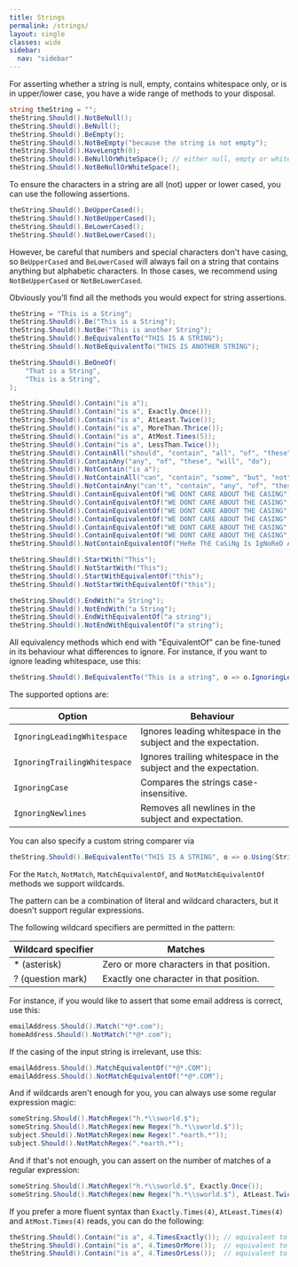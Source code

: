 ```yaml
---
title: Strings
permalink: /strings/
layout: single
classes: wide
sidebar:
  nav: "sidebar"
---
```


For asserting whether a string is null, empty, contains whitespace only, or is in upper/lower case, you have a wide range of methods to your disposal.

```csharp
string theString = "";
theString.Should().NotBeNull();
theString.Should().BeNull();
theString.Should().BeEmpty();
theString.Should().NotBeEmpty("because the string is not empty");
theString.Should().HaveLength(0);
theString.Should().BeNullOrWhiteSpace(); // either null, empty or whitespace only
theString.Should().NotBeNullOrWhiteSpace();
```

To ensure the characters in a string are all (not) upper or lower cased, you can use the following assertions.

```csharp
theString.Should().BeUpperCased();
theString.Should().NotBeUpperCased();
theString.Should().BeLowerCased();
theString.Should().NotBeLowerCased();
```

However, be careful that numbers and special characters don't have casing, so `BeUpperCased` and `BeLowerCased` will always fail on a string that contains anything but alphabetic characters. In those cases, we recommend using `NotBeUpperCased` or `NotBeLowerCased`.

Obviously you’ll find all the methods you would expect for string assertions.

```csharp
theString = "This is a String";
theString.Should().Be("This is a String");
theString.Should().NotBe("This is another String");
theString.Should().BeEquivalentTo("THIS IS A STRING");
theString.Should().NotBeEquivalentTo("THIS IS ANOTHER STRING");

theString.Should().BeOneOf(
    "That is a String",
    "This is a String",
);

theString.Should().Contain("is a");
theString.Should().Contain("is a", Exactly.Once());
theString.Should().Contain("is a", AtLeast.Twice());
theString.Should().Contain("is a", MoreThan.Thrice());
theString.Should().Contain("is a", AtMost.Times(5));
theString.Should().Contain("is a", LessThan.Twice());
theString.Should().ContainAll("should", "contain", "all", "of", "these");
theString.Should().ContainAny("any", "of", "these", "will", "do");
theString.Should().NotContain("is a");
theString.Should().NotContainAll("can", "contain", "some", "but", "not", "all");
theString.Should().NotContainAny("can't", "contain", "any", "of", "these");
theString.Should().ContainEquivalentOf("WE DONT CARE ABOUT THE CASING");
theString.Should().ContainEquivalentOf("WE DONT CARE ABOUT THE CASING", Exactly.Once());
theString.Should().ContainEquivalentOf("WE DONT CARE ABOUT THE CASING", AtLeast.Twice());
theString.Should().ContainEquivalentOf("WE DONT CARE ABOUT THE CASING", MoreThan.Thrice());
theString.Should().ContainEquivalentOf("WE DONT CARE ABOUT THE CASING", AtMost.Times(5));
theString.Should().ContainEquivalentOf("WE DONT CARE ABOUT THE CASING", LessThan.Twice());
theString.Should().NotContainEquivalentOf("HeRe ThE CaSiNg Is IgNoReD As WeLl");

theString.Should().StartWith("This");
theString.Should().NotStartWith("This");
theString.Should().StartWithEquivalentOf("this");
theString.Should().NotStartWithEquivalentOf("this");

theString.Should().EndWith("a String");
theString.Should().NotEndWith("a String");
theString.Should().EndWithEquivalentOf("a string");
theString.Should().NotEndWithEquivalentOf("a string");
```

All equivalency methods which end with "EquivalentOf" can be fine-tuned in its behaviour what differences to ignore.
For instance, if you want to ignore leading whitespace, use this:

```csharp
theString.Should().BeEquivalentTo("This is a string", o => o.IgnoringLeadingWhitespace());
```

The supported options are:

| Option                       | Behaviour                                                       |
| ---------------------------- | --------------------------------------------------------------- |
| `IgnoringLeadingWhitespace`  | Ignores leading whitespace in the subject and the expectation.  |
| `IgnoringTrailingWhitespace` | Ignores trailing whitespace in the subject and the expectation. |
| `IgnoringCase`               | Compares the strings case-insensitive.                          |
| `IgnoringNewlines`           | Removes all newlines in the subject and expectation.            |

You can also specify a custom string comparer via
```csharp
theString.Should().BeEquivalentTo("THIS IS A STRING", o => o.Using(StringComparer.OrdinalIgnoreCase));
```

For the `Match`, `NotMatch`, `MatchEquivalentOf`, and `NotMatchEquivalentOf` methods we support wildcards.

The pattern can be a combination of literal and wildcard characters, but it doesn't support regular expressions.

The following wildcard specifiers are permitted in the pattern:

| Wildcard specifier | Matches                                   |
| ----------------- | ----------------------------------------- |
| * (asterisk)      | Zero or more characters in that position. |
| ? (question mark) | Exactly one character in that position.   |

For instance, if you would like to assert that some email address is correct, use this:

```csharp
emailAddress.Should().Match("*@*.com");
homeAddress.Should().NotMatch("*@*.com");
```

If the casing of the input string is irrelevant, use this:

```csharp
emailAddress.Should().MatchEquivalentOf("*@*.COM");
emailAddress.Should().NotMatchEquivalentOf("*@*.COM");
```

And if wildcards aren't enough for you, you can always use some regular expression magic:

```csharp
someString.Should().MatchRegex("h.*\\sworld.$");
someString.Should().MatchRegex(new Regex("h.*\\sworld.$"));
subject.Should().NotMatchRegex(new Regex(".*earth.*"));
subject.Should().NotMatchRegex(".*earth.*");
```

And if that's not enough, you can assert on the number of matches of a regular expression:

```csharp
someString.Should().MatchRegex("h.*\\sworld.$", Exactly.Once());
someString.Should().MatchRegex(new Regex("h.*\\sworld.$"), AtLeast.Twice());
```

If you prefer a more fluent syntax than `Exactly.Times(4)`, `AtLeast.Times(4)` and `AtMost.Times(4)` reads, you can do the following:

```csharp
theString.Should().Contain("is a", 4.TimesExactly()); // equivalent to Exactly.Times(4)
theString.Should().Contain("is a", 4.TimesOrMore());  // equivalent to AtLeast.Times(4)
theString.Should().Contain("is a", 4.TimesOrLess());  // equivalent to AtMost.Times(4)
```